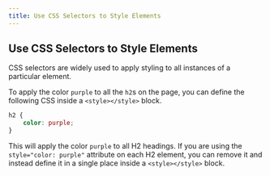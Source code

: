 ```yaml
---
title: Use CSS Selectors to Style Elements
---
```

## Use CSS Selectors to Style Elements

CSS selectors are widely used to apply styling to all instances of a particular element.

To apply the color `purple` to all the `h2`s on the page, you can define the following CSS inside a `<style></style>` block.

```css
h2 {
    color: purple;
}
```

This will apply the color `purple` to all H2 headings. If you are using the `style="color: purple"` attribute on each H2 element, you can remove it and instead define it in a single place inside a `<style></style>` block.
